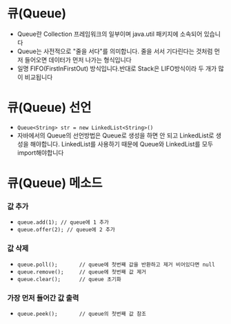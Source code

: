 # 큐(Queue)

- Queue란 Collection 프레임워크의 일부이며 java.util 패키지에 소속되어 있습니다
- Queue는 사전적으로 "줄을 서다"를 의미합니다. 줄을 서서 기다린다는 것처럼 먼저 들어오면 데이터가 먼저 나가는 형식입니다
- 일명 FIFO(FirstInFirstOut) 방식입니다.반대로 Stack은 LIFO방식이라 두 개가 많이 비교됩니다

# 큐(Queue) 선언

- `Queue<String> str = new LinkedList<String>()`
- 자바에서의 Queue의 선언방법은 Queue로 생성을 하면 안 되고 LinkedList로 생성을 해야합니다. LinkedList를 사용하기 때문에 Queue와 LinkedList를 모두 import해야합니다

# 큐(Queue) 메소드

### 값 추가

- `queue.add(1); // queue에 1 추가`     
- `queue.offer(2); // queue에 2 추가`

### 값 삭제

- `queue.poll();       // queue에 첫번째 값을 반환하고 제거 비어있다면 null`
- `queue.remove();     // queue에 첫번째 값 제거`
- `queue.clear();      // queue 초기화`

### 가장 먼저 들어간 값 출력

- `queue.peek();       // queue의 첫번째 값 참조`
